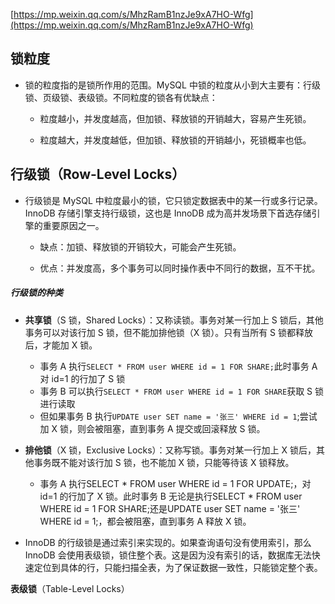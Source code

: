 [https://mp.weixin.qq.com/s/MhzRamB1nzJe9xA7HO-Wfg](https://mp.weixin.qq.com/s/MhzRamB1nzJe9xA7HO-Wfg)

## 锁粒度

- 锁的粒度指的是锁所作用的范围。MySQL 中锁的粒度从小到大主要有：行级锁、页级锁、表级锁。不同粒度的锁各有优缺点：

  - 粒度越小，并发度越高，但加锁、释放锁的开销越大，容易产生死锁。

  - 粒度越大，并发度越低，但加锁、释放锁的开销越小，死锁概率也低。

## 行级锁（Row-Level Locks）

- 行级锁是 MySQL 中粒度最小的锁，它只锁定数据表中的某一行或多行记录。InnoDB 存储引擎支持行级锁，这也是 InnoDB 成为高并发场景下首选存储引擎的重要原因之一。

  - 缺点：加锁、释放锁的开销较大，可能会产生死锁。

  - 优点：并发度高，多个事务可以同时操作表中不同行的数据，互不干扰。

##### 行级锁的种类

- **共享锁**（S 锁，Shared Locks）：又称读锁。事务对某一行加上 S 锁后，其他事务可以对该行加 S 锁，但不能加排他锁（X 锁）。只有当所有 S 锁都释放后，才能加 X 锁。
  - 事务 A 执行```SELECT * FROM user WHERE id = 1 FOR SHARE;```此时事务 A 对 id=1 的行加了 S 锁
  - 事务 B 可以执行```SELECT * FROM user WHERE id = 1 FOR SHARE```获取 S 锁进行读取
  - 但如果事务 B 执行```UPDATE user SET name = '张三' WHERE id = 1```;尝试加 X 锁，则会被阻塞，直到事务 A 提交或回滚释放 S 锁。

- **排他锁**（X 锁，Exclusive Locks）：又称写锁。事务对某一行加上 X 锁后，其他事务既不能对该行加 S 锁，也不能加 X 锁，只能等待该 X 锁释放。
  - 事务 A 执行SELECT * FROM user WHERE id = 1 FOR UPDATE;，对 id=1 的行加了 X 锁。此时事务 B 无论是执行SELECT * FROM user WHERE id = 1 FOR SHARE;还是UPDATE user SET name = '张三' WHERE id = 1;，都会被阻塞，直到事务 A 释放 X 锁。

- InnoDB 的行级锁是通过索引来实现的。如果查询语句没有使用索引，那么 InnoDB 会使用表级锁，锁住整个表。这是因为没有索引的话，数据库无法快速定位到具体的行，只能扫描全表，为了保证数据一致性，只能锁定整个表。

**表级锁**（Table-Level Locks）